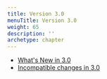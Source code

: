 ```yaml
---
title: Version 3.0
menuTitle: Version 3.0
weight: 65
description: ''
archetype: chapter
---
```

- [What's New in 3.0](whats-new-in-3-0.md)
- [Incompatible changes in 3.0](incompatible-changes-in-3-0.md)
